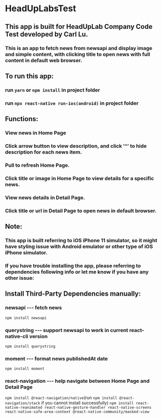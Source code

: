 # HeadUpLabsTest

## This app is built for HeadUpLab Company Code Test developed by Carl Lu. 

### This is an app to fetch news from newsapi and display image and simple content, with clicking title to open news with full content in default web browser.

## To run this app:
### run `yarn` or `npm install` in project folder
### run `npx react-native run-ios(android)` in project folder

## Functions:

### View news in Home Page
### Click arrow button to view description, and click '^' to hide description for each news item.
### Pull to refresh Home Page.
### Click title or image in Home Page to view details for a specific news.
### View news details in Detail Page.
### Click title or url in Detail Page to open news in default browser.


## Note:
### This app is built referring to iOS iPhone 11 simulator, so it might have styling issue with Android emulator or other type of iOS iPhone simulator.
### If you have trouble installing the app, please referring to dependencies following info or let me know if you have any other issue:

## Install Third-Party Dependencies manually:
### newsapi  ---  fetch news
`npm install newsapi`
### querystring  --- support newsapi to work in current react-native-cli version
`npm install querystring`
### moment --- format news publishedAt date
`npm install moment`
### react-navigation --- help navigate between Home Page and Detail Page
`npm install @react-navigation/native`(run `npm install @react-navigation/stack` if you cannot install successfully)
`npm install react-native-reanimated react-native-gesture-handler react-native-screens react-native-safe-area-context @react-native-community/masked-view`

 
